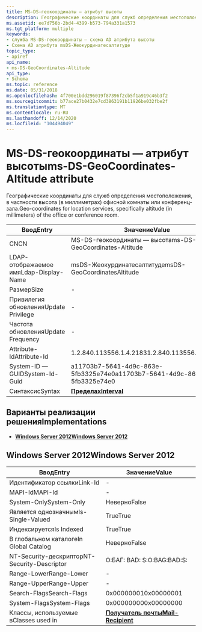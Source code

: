 ```yaml
---
title: MS-DS-геокоординаты — атрибут высоты
description: Географические координаты для служб определения местоположения, в частности высота (в миллиметрах) офисной комнаты или конференц-зала.
ms.assetid: ee7d756b-2bd4-4399-b573-794a331a1573
ms.tgt_platform: multiple
keywords:
- служба MS-DS-геокоординаты — схема AD атрибута высоты
- Схема AD атрибута msDS-Жеокурдинатесалтитуде
topic_type:
- apiref
api_name:
- ms-DS-GeoCoordinates-Altitude
api_type:
- Schema
ms.topic: reference
ms.date: 05/31/2018
ms.openlocfilehash: 4f700e1bdd296019f87396f2cb5f1a919c46b3f2
ms.sourcegitcommit: b77ace27b0432e7cd3863191b11926be032fbe2f
ms.translationtype: MT
ms.contentlocale: ru-RU
ms.lasthandoff: 12/14/2020
ms.locfileid: "104494049"
---
```

# <a name="ms-ds-geocoordinates-altitude-attribute"></a><span data-ttu-id="2cafa-105">MS-DS-геокоординаты — атрибут высоты</span><span class="sxs-lookup"><span data-stu-id="2cafa-105">ms-DS-GeoCoordinates-Altitude attribute</span></span>

<span data-ttu-id="2cafa-106">Географические координаты для служб определения местоположения, в частности высота (в миллиметрах) офисной комнаты или конференц-зала.</span><span class="sxs-lookup"><span data-stu-id="2cafa-106">Geo-coordinates for location services, specifically altitude (in millimeters) of the office or conference room.</span></span>



| <span data-ttu-id="2cafa-107">Ввод</span><span class="sxs-lookup"><span data-stu-id="2cafa-107">Entry</span></span> | <span data-ttu-id="2cafa-108">Значение</span><span class="sxs-lookup"><span data-stu-id="2cafa-108">Value</span></span> |
|-------------------|--------------------------------------|
| <span data-ttu-id="2cafa-109">CN</span><span class="sxs-lookup"><span data-stu-id="2cafa-109">CN</span></span>                | <span data-ttu-id="2cafa-110">MS-DS-геокоординаты — высота</span><span class="sxs-lookup"><span data-stu-id="2cafa-110">ms-DS-GeoCoordinates-Altitude</span></span>        |
| <span data-ttu-id="2cafa-111">LDAP-отображаемое имя</span><span class="sxs-lookup"><span data-stu-id="2cafa-111">Ldap-Display-Name</span></span> | <span data-ttu-id="2cafa-112">msDS-Жеокурдинатесалтитуде</span><span class="sxs-lookup"><span data-stu-id="2cafa-112">msDS-GeoCoordinatesAltitude</span></span>          |
| <span data-ttu-id="2cafa-113">Размер</span><span class="sxs-lookup"><span data-stu-id="2cafa-113">Size</span></span>              | \-                                   |
| <span data-ttu-id="2cafa-114">Привилегия обновления</span><span class="sxs-lookup"><span data-stu-id="2cafa-114">Update Privilege</span></span>  | \-                                   |
| <span data-ttu-id="2cafa-115">Частота обновления</span><span class="sxs-lookup"><span data-stu-id="2cafa-115">Update Frequency</span></span>  | \-                                   |
| <span data-ttu-id="2cafa-116">Attribute-Id</span><span class="sxs-lookup"><span data-stu-id="2cafa-116">Attribute-Id</span></span>      | <span data-ttu-id="2cafa-117">1.2.840.113556.1.4.2183</span><span class="sxs-lookup"><span data-stu-id="2cafa-117">1.2.840.113556.1.4.2183</span></span>              |
| <span data-ttu-id="2cafa-118">System-ID — GUID</span><span class="sxs-lookup"><span data-stu-id="2cafa-118">System-Id-Guid</span></span>    | <span data-ttu-id="2cafa-119">a11703b7-5641-4d9c-863e-5fb3325e74e0</span><span class="sxs-lookup"><span data-stu-id="2cafa-119">a11703b7-5641-4d9c-863e-5fb3325e74e0</span></span> |
| <span data-ttu-id="2cafa-120">Синтаксис</span><span class="sxs-lookup"><span data-stu-id="2cafa-120">Syntax</span></span>            | [<span data-ttu-id="2cafa-121">**Пределах**</span><span class="sxs-lookup"><span data-stu-id="2cafa-121">**Interval**</span></span>](s-interval.md)       |



## <a name="implementations"></a><span data-ttu-id="2cafa-122">Варианты реализации решения</span><span class="sxs-lookup"><span data-stu-id="2cafa-122">Implementations</span></span>

-   [<span data-ttu-id="2cafa-123">**Windows Server 2012**</span><span class="sxs-lookup"><span data-stu-id="2cafa-123">**Windows Server 2012**</span></span>](#windows-server-2012)

## <a name="windows-server-2012"></a><span data-ttu-id="2cafa-124">Windows Server 2012</span><span class="sxs-lookup"><span data-stu-id="2cafa-124">Windows Server 2012</span></span>



| <span data-ttu-id="2cafa-125">Ввод</span><span class="sxs-lookup"><span data-stu-id="2cafa-125">Entry</span></span> | <span data-ttu-id="2cafa-126">Значение</span><span class="sxs-lookup"><span data-stu-id="2cafa-126">Value</span></span> |
|------------------------|------------------------------------------------------|
| <span data-ttu-id="2cafa-127">Идентификатор ссылки</span><span class="sxs-lookup"><span data-stu-id="2cafa-127">Link-Id</span></span>                | \-                                                   |
| <span data-ttu-id="2cafa-128">MAPI-Id</span><span class="sxs-lookup"><span data-stu-id="2cafa-128">MAPI-Id</span></span>                | \-                                                   |
| <span data-ttu-id="2cafa-129">System-Only</span><span class="sxs-lookup"><span data-stu-id="2cafa-129">System-Only</span></span>            | <span data-ttu-id="2cafa-130">Неверно</span><span class="sxs-lookup"><span data-stu-id="2cafa-130">False</span></span>                                                |
| <span data-ttu-id="2cafa-131">Является однозначным</span><span class="sxs-lookup"><span data-stu-id="2cafa-131">Is-Single-Valued</span></span>       | <span data-ttu-id="2cafa-132">True</span><span class="sxs-lookup"><span data-stu-id="2cafa-132">True</span></span>                                                 |
| <span data-ttu-id="2cafa-133">Индексируется</span><span class="sxs-lookup"><span data-stu-id="2cafa-133">Is Indexed</span></span>             | <span data-ttu-id="2cafa-134">True</span><span class="sxs-lookup"><span data-stu-id="2cafa-134">True</span></span>                                                 |
| <span data-ttu-id="2cafa-135">В глобальном каталоге</span><span class="sxs-lookup"><span data-stu-id="2cafa-135">In Global Catalog</span></span>      | <span data-ttu-id="2cafa-136">Неверно</span><span class="sxs-lookup"><span data-stu-id="2cafa-136">False</span></span>                                                |
| <span data-ttu-id="2cafa-137">NT-Security-дескриптор</span><span class="sxs-lookup"><span data-stu-id="2cafa-137">NT-Security-Descriptor</span></span> | <span data-ttu-id="2cafa-138">О:БАГ: BAD: S:</span><span class="sxs-lookup"><span data-stu-id="2cafa-138">O:BAG:BAD:S:</span></span>                                         |
| <span data-ttu-id="2cafa-139">Range-Lower</span><span class="sxs-lookup"><span data-stu-id="2cafa-139">Range-Lower</span></span>            | \-                                                   |
| <span data-ttu-id="2cafa-140">Range-Upper</span><span class="sxs-lookup"><span data-stu-id="2cafa-140">Range-Upper</span></span>            | \-                                                   |
| <span data-ttu-id="2cafa-141">Search-Flags</span><span class="sxs-lookup"><span data-stu-id="2cafa-141">Search-Flags</span></span>           | <span data-ttu-id="2cafa-142">0x00000001</span><span class="sxs-lookup"><span data-stu-id="2cafa-142">0x00000001</span></span>                                           |
| <span data-ttu-id="2cafa-143">System-Flags</span><span class="sxs-lookup"><span data-stu-id="2cafa-143">System-Flags</span></span>           | <span data-ttu-id="2cafa-144">0x00000000</span><span class="sxs-lookup"><span data-stu-id="2cafa-144">0x00000000</span></span>                                           |
| <span data-ttu-id="2cafa-145">Классы, используемые в</span><span class="sxs-lookup"><span data-stu-id="2cafa-145">Classes used in</span></span>        | [<span data-ttu-id="2cafa-146">**Получатель почты**</span><span class="sxs-lookup"><span data-stu-id="2cafa-146">**Mail-Recipient**</span></span>](c-mailrecipient.md)<br/> |



 

 





